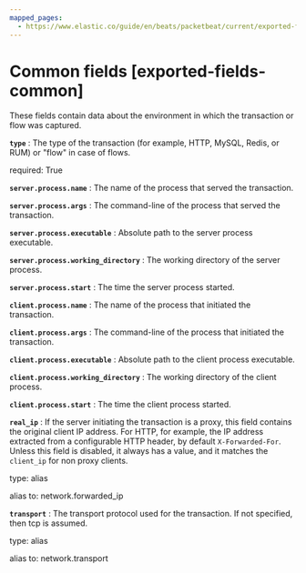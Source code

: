 ```yaml
---
mapped_pages:
  - https://www.elastic.co/guide/en/beats/packetbeat/current/exported-fields-common.html
---
```


# Common fields [exported-fields-common]

These fields contain data about the environment in which the transaction or flow was captured.


**`type`**
:   The type of the transaction (for example, HTTP, MySQL, Redis, or RUM) or "flow" in case of flows.

required: True


**`server.process.name`**
:   The name of the process that served the transaction.


**`server.process.args`**
:   The command-line of the process that served the transaction.


**`server.process.executable`**
:   Absolute path to the server process executable.


**`server.process.working_directory`**
:   The working directory of the server process.


**`server.process.start`**
:   The time the server process started.


**`client.process.name`**
:   The name of the process that initiated the transaction.


**`client.process.args`**
:   The command-line of the process that initiated the transaction.


**`client.process.executable`**
:   Absolute path to the client process executable.


**`client.process.working_directory`**
:   The working directory of the client process.


**`client.process.start`**
:   The time the client process started.


**`real_ip`**
:   If the server initiating the transaction is a proxy, this field contains the original client IP address. For HTTP, for example, the IP address extracted from a configurable HTTP header, by default `X-Forwarded-For`. Unless this field is disabled, it always has a value, and it matches the `client_ip` for non proxy clients.

type: alias

alias to: network.forwarded_ip


**`transport`**
:   The transport protocol used for the transaction. If not specified, then tcp is assumed.

type: alias

alias to: network.transport


